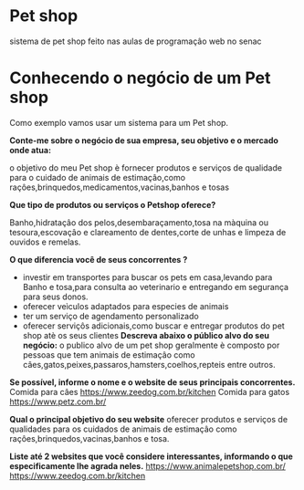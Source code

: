 # Pet shop
sistema de pet shop feito nas aulas de programaçâo web no senac

# Conhecendo o negócio de um Pet shop 
Como exemplo vamos usar um sistema para um Pet shop.

**Conte-me sobre o negócio de sua empresa, seu objetivo e o mercado onde atua:**

o objetivo do meu Pet shop è fornecer produtos e serviços de qualidade para o cuidado de animais de estimaçâo,como raçôes,brinquedos,medicamentos,vacinas,banhos e tosas

**Que tipo de produtos ou serviços o Petshop oferece?**

Banho,hidrataçâo dos pelos,desembaraçamento,tosa na màquina ou tesoura,escovaçâo e clareamento de dentes,corte de unhas e limpeza de ouvidos e remelas.

**O que diferencia você de seus concorrentes ?**
- investir em transportes para buscar os pets em casa,levando para Banho e tosa,para consulta ao veterinario e entregando em segurança para seus donos.
- oferecer veìculos adaptados para especies de animais 
- ter um serviço de agendamento personalizado
- oferecer serviçôs adicionais,como buscar e entregar produtos do pet shop atè os seus clientes
**Descreva abaixo o público alvo do seu negócio:**
o publico alvo de um pet shop geralmente è composto por pessoas que tem animais de estimaçâo como câes,gatos,peixes,passaros,hamsters,coelhos,repteis entre outros.



**Se possível, informe o nome e o website de seus principais concorrentes.**
Comida para câes https://www.zeedog.com.br/kitchen
Comida para gatos https://www.petz.com.br/

**Qual o principal objetivo do seu website**
oferecer produtos e serviços de qualidades para os cuidados de animais de estimaçâo
como raçôes,brinquedos,vacinas,banhos e tosa.


**Liste até 2 websites que você considere interessantes, informando o que especificamente lhe agrada neles.**
https://www.animalepetshop.com.br/ 
https://www.zeedog.com.br/kitchen


